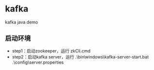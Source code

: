 # kafka
kafka java demo
## 启动环境
* step1：启动zookeeper，运行 zkCli.cmd
* step2：启动kafka server，运行 .\bin\windows\kafka-server-start.bat .\config\server.properties
